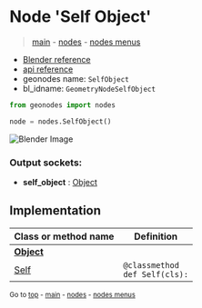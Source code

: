 # Node 'Self Object'

> [main](../structure.md) - [nodes](nodes.md) - [nodes menus](nodes_menus.md)

- [Blender reference](https://docs.blender.org/manual/en/latest/modeling/geometry_nodes/input/self_object.html)
- [api reference](https://docs.blender.org/api/current/bpy.types.GeometryNodeSelfObject.html)
- geonodes name: `SelfObject`
- bl_idname: `GeometryNodeSelfObject`

```python
from geonodes import nodes

node = nodes.SelfObject()
```

![Blender Image](https://docs.blender.org/manual/en/latest/_images/node-types_GeometryNodeSelfObject.webp)

### Output sockets:

- **self_object** : [Object](Object.md)

## Implementation

| Class or method name | Definition |
|----------------------|------------|
| **[Object](Object.md)** |
| [Self](Object.md#Self-classmethod) | `@classmethod`<br> `def Self(cls):` |

<sub>Go to [top](#node-Self-Object) - [main](../structure.md) - [nodes](nodes.md) - [nodes menus](nodes_menus.md)</sub>

